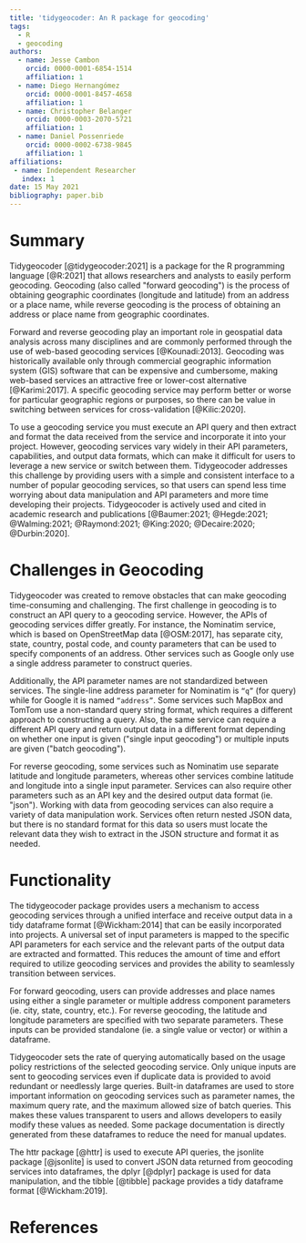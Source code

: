 ```yaml
---
title: 'tidygeocoder: An R package for geocoding'
tags:
  - R
  - geocoding
authors:
  - name: Jesse Cambon
    orcid: 0000-0001-6854-1514
    affiliation: 1
  - name: Diego Hernangómez
    orcid: 0000-0001-8457-4658
    affiliation: 1
  - name: Christopher Belanger
    orcid: 0000-0003-2070-5721
    affiliation: 1
  - name: Daniel Possenriede
    orcid: 0000-0002-6738-9845
    affiliation: 1
affiliations:
 - name: Independent Researcher
   index: 1
date: 15 May 2021
bibliography: paper.bib
---
```


# Summary

Tidygeocoder [@tidygeocoder:2021] is a package for the R programming language [@R:2021] that allows researchers and analysts to easily perform geocoding. Geocoding (also called "forward geocoding") is the process of obtaining geographic coordinates (longitude and latitude) from an address or a place name, while reverse geocoding is the process of obtaining an address or place name from geographic coordinates. 

Forward and reverse geocoding play an important role in geospatial data analysis across many disciplines and are commonly performed through the use of web-based geocoding services [@Kounadi:2013]. Geocoding was historically available only through commercial geographic information system (GIS) software that can be expensive and cumbersome, making web-based services an attractive free or lower-cost alternative [@Karimi:2017]. A specific geocoding service may perform better or worse for particular geographic regions or purposes, so there can be value in switching between services for cross-validation [@Kilic:2020]. 

To use a geocoding service you must execute an API query and then extract and format the data received from the service and incorporate it into your project. However, geocoding services vary widely in their API parameters, capabilities, and output data formats, which can make it difficult for users to leverage a new service or switch between them. Tidygeocoder addresses this challenge by providing users with a simple and consistent interface to a number of popular geocoding services, so that users can spend less time worrying about data manipulation and API parameters and more time developing their projects. Tidygeocoder is actively used and cited in academic research and publications [@Baumer:2021; @Hegde:2021; @Walming:2021; @Raymond:2021; @King:2020; @Decaire:2020; @Durbin:2020].

# Challenges in Geocoding

Tidygeocoder was created to remove obstacles that can make geocoding time-consuming and challenging. The first challenge in geocoding is to construct an API query to a geocoding service. However, the APIs of geocoding services differ greatly. For instance, the Nominatim service, which is based on OpenStreetMap data [@OSM:2017], has separate city, state, country, postal code, and county parameters that can be used to specify components of an address. Other services such as Google only use a single address parameter to construct queries. 

Additionally, the API parameter names are not standardized between services. The single-line address parameter for Nominatim is `“q”` (for query) while for Google it is named `“address”`. Some services such MapBox and TomTom use a non-standard query string format, which requires a different approach to constructing a query. Also, the same service can require a different API query and return output data in a different format depending on whether one input is given ("single input geocoding") or multiple inputs are given ("batch geocoding"). 

For reverse geocoding, some services such as Nominatim use separate latitude and longitude parameters, whereas other services combine latitude and longitude into a single input parameter. Services can also require other parameters such as an API key and the desired output data format (ie. "json"). Working with data from geocoding services can also require a variety of data manipulation work. Services often return nested JSON data, but there is no standard format for this data so users must locate the relevant data they wish to extract in the JSON structure and format it as needed.

# Functionality

The tidygeocoder package provides users a mechanism to access geocoding services through a unified interface and receive output data in a tidy dataframe format [@Wickham:2014] that can be easily incorporated into projects. A universal set of input parameters is mapped to the specific API parameters for each service and the relevant parts of the output data are extracted and formatted. This reduces the amount of time and effort required to utilize geocoding services and provides the ability to seamlessly transition between services. 

For forward geocoding, users can provide addresses and place names using either a single parameter or multiple address component parameters (ie. city, state, country, etc.). For reverse geocoding, the latitude and longitude parameters are specified with two separate parameters. These inputs can be provided standalone (ie. a single value or vector) or within a dataframe.

Tidygeocoder sets the rate of querying automatically based on the usage policy restrictions of the selected geocoding service. Only unique inputs are sent to geocoding services even if duplicate data is provided to avoid redundant or needlessly large queries. Built-in dataframes are used to store important information on geocoding services such as parameter names, the maximum query rate, and the maximum allowed size of batch queries. This makes these values transparent to users and allows developers to easily modify these values as needed. Some package documentation is directly generated from these dataframes to reduce the need for manual updates.

The httr package [@httr] is used to execute API queries, the jsonlite package [@jsonlite] is used to convert JSON data returned from geocoding services into dataframes, the dplyr [@dplyr] package is used for data manipulation, and the tibble [@tibble] package provides a tidy dataframe format [@Wickham:2019].

# References
